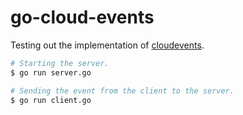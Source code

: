 # go-cloud-events

Testing out the implementation of [cloudevents](https://github.com/cloudevents/sdk-go).

```bash
# Starting the server.
$ go run server.go

# Sending the event from the client to the server.
$ go run client.go
```
